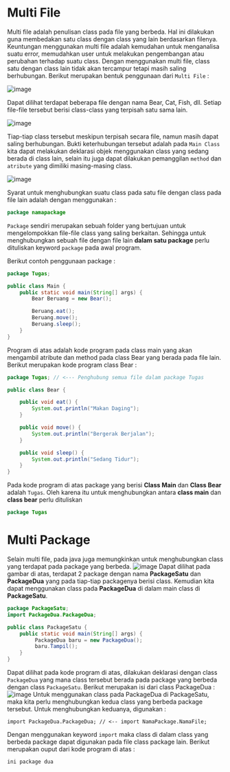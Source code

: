 # Multi File
Multi file adalah penulisan class pada file yang berbeda. Hal ini dilakukan guna membedakan satu class dengan class yang lain berdasarkan filenya. Keuntungan menggunakan multi file adalah kemudahan untuk menganalisa suatu error, memudahkan user untuk melakukan pengembangan atau perubahan terhadap suatu class. Dengan menggunakan multi file, class satu dengan class lain tidak akan tercampur tetapi masih saling berhubungan. Berikut merupakan bentuk penggunaan dari `Multi File` : 

![image](https://user-images.githubusercontent.com/94579033/203195470-ca9b559b-9424-4563-aaf5-5ed29a79084d.png)

Dapat dilihat terdapat beberapa file dengan nama Bear, Cat, Fish, dll. Setiap file-file tersebut berisi class-class yang terpisah satu sama lain. 

![image](https://user-images.githubusercontent.com/94579033/203195746-882cf6df-1b27-4ce0-acb7-270ea0ed2ffb.png)

Tiap-tiap class tersebut meskipun terpisah secara file, namun masih dapat saling berhubungan. Bukti keterhubungan tersebut adalah pada `Main Class` kita dapat melakukan deklarasi objek menggunakan class yang sedang berada di class lain, selain itu juga dapat dilakukan pemanggilan `method` dan `atribute` yang dimiliki masing-masing class. 

![image](https://user-images.githubusercontent.com/94579033/203195949-e953cf09-cefc-4def-bfb6-0af776fdbffe.png)

Syarat untuk menghubungkan suatu class pada satu file dengan class pada file lain adalah dengan menggunakan : 
``````Java
package namapackage
``````
`Package` sendiri merupakan sebuah folder yang bertujuan untuk mengelompokkan file-file class yang saling berkaitan. Sehingga untuk menghubungkan sebuah file dengan file lain **dalam satu package** perlu dituliskan keyword `package` pada awal program.

Berikut contoh penggunaan package : 
``````Java
package Tugas;

public class Main {
    public static void main(String[] args) {
        Bear Beruang = new Bear();

        Beruang.eat();
        Beruang.move();
        Beruang.sleep();
    }
}
``````
Program di atas adalah kode program pada class main yang akan mengambil atribute dan method pada class Bear yang berada pada file lain. Berikut merupakan kode program class Bear : 
``````Java
package Tugas; // <--- Penghubung semua file dalam package Tugas

public class Bear {

    public void eat() {
        System.out.println("Makan Daging");
    }

    public void move() {
        System.out.println("Bergerak Berjalan");
    }

    public void sleep() {
        System.out.println("Sedang Tidur");
    }
}
``````
Pada kode program di atas package yang berisi **Class Main** dan **Class Bear** adalah `Tugas`. Oleh karena itu untuk menghubungkan antara **class main** dan **class bear** perlu dituliskan
`````Java
package Tugas
``````

# Multi Package
Selain multi file, pada java juga memungkinkan untuk menghubungkan class yang terdapat pada package yang berbeda. 
![image](https://user-images.githubusercontent.com/94579033/203199312-858fd85a-a7d6-46f4-bf00-9c86ee3f943c.png)
Dapat dilihat pada gambar di atas, terdapat 2 package dengan nama **PackageSatu** dan **PackageDua** yang pada tiap-tiap packagenya berisi class. Kemudian kita dapat menggunakan class pada **PackageDua** di dalam main class di **PackageSatu**.
``````Java
package PackageSatu;
import PackageDua.PackageDua;

public class PackageSatu {
    public static void main(String[] args) {
         PackageDua baru = new PackageDua();
         baru.Tampil();
    }
}
``````
Dapat dilihat pada kode program di atas, dilakukan deklarasi dengan class `PackageDua` yang mana class tersebut berada pada package yang berbeda dengan class `PackageSatu`. Berikut merupakan isi dari class PackageDua : 
![image](https://user-images.githubusercontent.com/94579033/203199860-6b9da2c7-a0fc-4afe-8be1-41ce7274da85.png)
Untuk menggunakan class pada PackageDua di PackageSatu, maka kita perlu menghubungkan kedua class yang berbeda package tersebut. Untuk menghubungkan keduanya, digunakan : 
``````
import PackageDua.PackageDua; // <-- import NamaPackage.NamaFile;
``````
Dengan menggunakan keyword `import` maka class di dalam class yang berbeda package dapat digunakan pada file class package lain. Berikut merupakan ouput dari kode program di atas : 
``````
ini package dua
``````